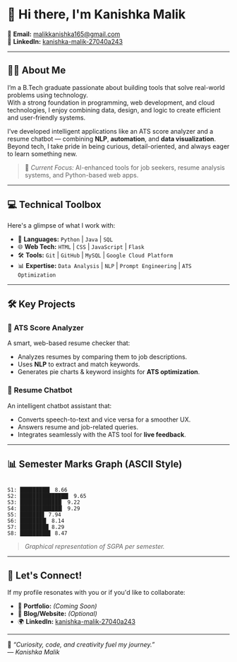 
# 👋 Hi there, I'm **Kanishka Malik**  

📧 **Email:** malikkanishka165@gmail.com  
🔗 **LinkedIn:** [kanishka-malik-27040a243](https://www.linkedin.com/in/kanishka-malik-27040a243/)

---

## 🧑‍💼 About Me

I’m a B.Tech graduate passionate about building tools that solve real-world problems using technology.  
With a strong foundation in programming, web development, and cloud technologies, I enjoy combining data, design, and logic to create efficient and user-friendly systems.  

I’ve developed intelligent applications like an ATS score analyzer and a resume chatbot — combining **NLP**, **automation**, and **data visualization**.  
Beyond tech, I take pride in being curious, detail-oriented, and always eager to learn something new.

> 🎯 *Current Focus:* AI-enhanced tools for job seekers, resume analysis systems, and Python-based web apps.

---

## 💻 Technical Toolbox

Here's a glimpse of what I work with:

- 🚀 **Languages:** `Python` | `Java` | `SQL`
- 🌐 **Web Tech:** `HTML` | `CSS` | `JavaScript` | `Flask`
- 🛠️ **Tools:** `Git` | `GitHub` | `MySQL` | `Google Cloud Platform`
- 📊 **Expertise:** `Data Analysis` | `NLP` | `Prompt Engineering` | `ATS Optimization`

---

## 🛠️ Key Projects

### 📌 **ATS Score Analyzer**
A smart, web-based resume checker that:
- Analyzes resumes by comparing them to job descriptions.
- Uses **NLP** to extract and match keywords.
- Generates pie charts & keyword insights for **ATS optimization**.

### 🤖 **Resume Chatbot**
An intelligent chatbot assistant that:
- Converts speech-to-text and vice versa for a smoother UX.
- Answers resume and job-related queries.
- Integrates seamlessly with the ATS tool for **live feedback**.

---

## 📊 Semester Marks Graph (ASCII Style)

```

S1: █████████▍ 8.66
S2: ███████████████▎ 9.65
S3: █████████████▏ 9.22
S4: █████████████▎ 9.29
S5: ███████▋ 7.94
S6: ████████▎ 8.14
S7: █████████ 8.29
S8: █████████▋ 8.47

```

> *Graphical representation of SGPA per semester.*

---

## 🤝 Let's Connect!

If my profile resonates with you or if you'd like to collaborate:

- 💼 **Portfolio:** *(Coming Soon)*  
- 📝 **Blog/Website:** *(Optional)*  
- 🌍 **LinkedIn:** [kanishka-malik-27040a243](https://www.linkedin.com/in/kanishka-malik-27040a243/)

---

🧠 *“Curiosity, code, and creativity fuel my journey.”*  
— _Kanishka Malik_
```



